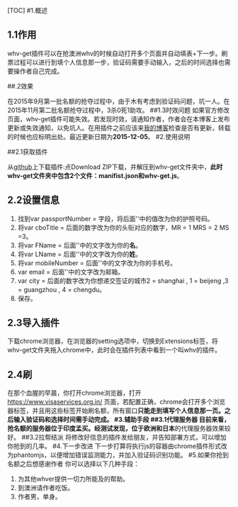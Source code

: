 [TOC]
#1.概述

##  1.1作用

   whv-get插件可以在抢澳洲whv的时候自动打开多个页面并自动填表+下一步。刷票过程可以进行到填个人信息那一步，验证码需要手动输入，之后的时间选择也需要操作者自己完成。

##.2效果

   在2015年9月第一批名额的抢夺过程中，由于木有考虑到验证码问题，坑一人。在2015年11月第二批名额抢夺过程中，3杀0死1助攻。
##1.3时效问题
   如果官方修改页面，whv-get插件可能失效。若发现时效，请通知作者，作者会在本博客上发布更新或失效通知，以免坑人。在用插件之前应该来[我的博客][linkToBlog]检查是否有更新，转载的时候也应标明出处。最近更新日期为**2015-12-05**。
#2.使用说明

##2.1获取插件

  从[github][linkToGithub]上下载插件:点Download ZIP下载，并解压到whv-get文件夹中，**此时whv-get文件夹中包含2个文件：manifist.json和whv-get.js**。

##  2.2设置信息

1. 找到var passportNumber = 字段，将后面''中的值改为你的护照号码。
2. 将var cboTitle = 后面的数字改为你的头衔对应的数字，MR = 1 MRS = 2 MS =3。
3. 将var FName = 后面''中的文字改为你的**名**。
4. 将var LName = 后面''中的文字改为你的**姓**。
5. 将var mobileNumber = 后面''中的文字改为你的手机号。
6. var email = 后面''中的文字改为邮箱。
7. var city = 后面的数字改为你想递交签证的城市2 = shanghai , 1 = beijeng ,3 = guangzhou , 4 = chengdu。
8. 保存。
##  2.3导入插件
下载chrome浏览器，在浏览器的setting选项中，切换到Extensions标签，将whv-get文件夹拖入chrome中，此时会在插件列表中看到一个叫whv的插件。
##  2.4刷
在那个血腥的早晨，你打开chrome浏览器，打开 
    https://www.visaservices.org.in/
页面，若配置正确，chrome会打开多个浏览器标签，并且用这些标签开始刷名额，所有窗口**只能走到填写个人信息那一页。**之后输入验证码和选择时间需手动完成。
#3.辅助手段
##3.1代理服务器
目前来看，抢名额的服务器位于印度孟买。经测试发现，位于欧洲和**日本**的代理服务器效果较好。
##3.2拉帮结派
将修改好信息的插件发给朋友，并告知部署方式，可以增加你抢到的几率。
#4.下一步改进
下一步打算将执行js的容器由chrome插件形式改为phantomjs，以便增加错误监测能力，并加入验证码识别功能。
#5.如果你抢到名额之后想感谢作者
你可以选择以下几种手段：
1. 为其他whver提供一切力所能及的帮助。
2. 到澳洲请作者吃饭。
3. 作者男，单身。

[linkToGithub]:https://github.com/citymonkeymao/whv-get
[linkToBlog]:http://citymonkeymao.leanote.com